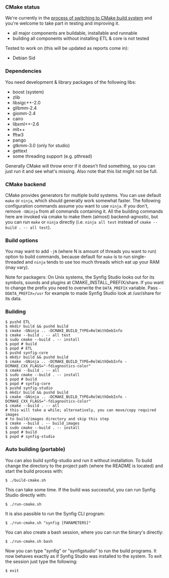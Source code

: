 ### CMake status

We're currently in the [process of switching to CMake build system][cmake] and
you're welcome to take part in testing and improving it.

- all major components are buildable, installable and runnable
- building all components without installing ETL & core is not tested

Tested to work on (this will be updated as reports come in):

- Debian Sid


### Dependencies

You need development & library packages of the following libs:

- boost (system)
- zlib
- libsigc++-2.0
- glibmm-2.4
- giomm-2.4
- cairo
- libxml++-2.6
- mlt++
- fftw3
- pango
- gtkmm-3.0 (only for studio)
- gettext
- some threading support (e.g. pthread)

Generally CMake will throw error if it doesn't find something, so you can just
run it and see what's missing. Also note that this list might not be full.


### CMake backend

CMake provides generators for multiple build systems. You can use default `make`
or `ninja`, which should generally work somewhat faster. The following
configuration commands assume you want to use `ninja`. If you don't, remove
`-GNinja` from all commands containing it. All the building commands here are
invoked via cmake to make them (almost) backend-agnostic, but you can run `make`
or `ninja` directly (i.e.
`ninja all test` instead of `cmake --build . -- all test`).

### Build options

You may want to add `-jN` (where N is amount of threads you want to run) option
to build commands, because default for `make` is to run single-threaded and
`ninja` tends to use too much threads which eat up your RAM (may vary).

Note for packagers: 
On Unix systems, the Synfig Studio looks out for its symbols, sounds and plugins at CMAKE_INSTALL_PREFIX/share.
If you want to change the prefix you need to overwrite the `DATA_PREFIX` variable.
Pass `-DDATA_PREFIX=/usr` for example to made Synfig Studio look at /usr/share for its data.

### Building

```
$ pushd ETL
$ mkdir build && pushd build
$ cmake -GNinja .. -DCMAKE_BUILD_TYPE=RelWithDebInfo
$ cmake --build . -- all test
$ sudo cmake --build . -- install
$ popd # build
$ popd # ETL
$ pushd synfig-core
$ mkdir build && pushd build
$ cmake -GNinja .. -DCMAKE_BUILD_TYPE=RelWithDebInfo -DCMAKE_CXX_FLAGS="-fdiagnostics-color"
$ cmake --build . -- all
$ sudo cmake --build . -- install
$ popd # build
$ popd # synfig-core
$ pushd synfig-studio
$ mkdir build && pushd build
$ cmake -GNinja .. -DCMAKE_BUILD_TYPE=RelWithDebInfo -DCMAKE_CXX_FLAGS="-fdiagnostics-color"
$ cmake --build . -- all
# this will take a while; alternatively, you can move/copy required images
# to build/images directory and skip this step
$ cmake --build . -- build_images
$ sudo cmake --build . -- install
$ popd # build
$ popd # synfig-studio
```

### Auto building (portable)
You can also build synfig-studio and run it without installation.
To build change the directory to the project path (where the README is located) and start the build process with:
```
$ ./build-cmake.sh
```

This can take some time.
If the build was successful, you can run Synfig Studio directly with:
```
$ ./run-cmake.sh
```

It is also passible to run the Synfig CLI program:
```
$ ./run-cmake.sh "synfig [PARAMETERS]"
```

You can also create a bash session, where you can run the binary's directly:
```
$ ./run-cmake.sh bash
```

Now you can type "synfig" or "synfigstudio" to run the build programs. It now behaves exactly as if Synfig Studio was installed to the system.
To exit the session just type the following:
```
$ exit
```

[cmake]:        https://github.com/synfig/synfig/issues/279
